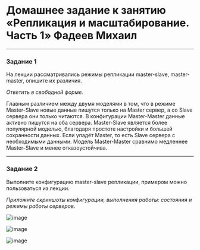# Домашнее задание к занятию «Репликация и масштабирование. Часть 1» Фадеев Михаил

---

### Задание 1

На лекции рассматривались режимы репликации master-slave, master-master, опишите их различия.

*Ответить в свободной форме.*

Главным различием между двумя моделями в том, что в режиме Master-Slave новые данные пишутся только на Master сервер, а со Slave сервера они только читаются. В конфигурации Master-Master данные активно пишутся на оба сервера. Master-Slave является более популярной моделью, благодаря простоте настройки и большей сохранности данных. Если упадёт Master, то есть Slave сервера с необходимыми данными. Модель Master-Master сравнимо медленнее Master-Slave и менее отказоустойчива.

---

### Задание 2

Выполните конфигурацию master-slave репликации, примером можно пользоваться из лекции.

*Приложите скриншоты конфигурации, выполнения работы: состояния и режимы работы серверов.*

![image](https://github.com/FadMikhail/Replication_and_scaling_1/assets/132131230/3b2d22d6-b895-4506-a0c4-2d792a05b00d)

![image](https://github.com/FadMikhail/Replication_and_scaling_1/assets/132131230/f25caf75-2145-4313-929f-071353280f4a)

![image](https://github.com/FadMikhail/Replication_and_scaling_1/assets/132131230/b119b963-60bc-479c-8b5c-f2d6e6cc3ae6)



